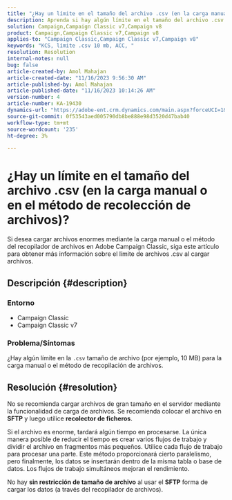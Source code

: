 ```yaml
---
title: "¿Hay un límite en el tamaño del archivo .csv (en la carga manual o en el método de recopilación de archivos)?"
description: Aprenda si hay algún límite en el tamaño del archivo .csv mientras se carga mediante carga manual o método de recopilación de archivos en Adobe Campaign Classic.
solution: Campaign,Campaign Classic v7,Campaign v8
product: Campaign,Campaign Classic v7,Campaign v8
applies-to: "Campaign Classic,Campaign Classic v7,Campaign v8"
keywords: "KCS, límite .csv 10 mb, ACC, "
resolution: Resolution
internal-notes: null
bug: false
article-created-by: Amol Mahajan
article-created-date: "11/16/2023 9:56:30 AM"
article-published-by: Amol Mahajan
article-published-date: "11/16/2023 10:14:26 AM"
version-number: 4
article-number: KA-19430
dynamics-url: "https://adobe-ent.crm.dynamics.com/main.aspx?forceUCI=1&pagetype=entityrecord&etn=knowledgearticle&id=3ea17268-6684-ee11-8179-6045bd006b4b"
source-git-commit: 0f53543aed005790db8be888e98d3520d47bab40
workflow-type: tm+mt
source-wordcount: '235'
ht-degree: 3%

---
```


# ¿Hay un límite en el tamaño del archivo .csv (en la carga manual o en el método de recolección de archivos)?


Si desea cargar archivos enormes mediante la carga manual o el método del recopilador de archivos en Adobe Campaign Classic, siga este artículo para obtener más información sobre el límite de archivos .csv al cargar archivos.

## Descripción {#description}


### <b>Entorno</b>

- Campaign Classic
- Campaign Classic v7




### <b>Problema/Síntomas</b>

¿Hay algún límite en la `.csv` tamaño de archivo (por ejemplo, 10 MB) para la carga manual o el método de recopilación de archivos.


## Resolución {#resolution}


No se recomienda cargar archivos de gran tamaño en el servidor mediante la funcionalidad de carga de archivos. Se recomienda colocar el archivo en <b>SFTP</b> y luego utilice <b>recolector de ficheros</b>.

Si el archivo es enorme, tardará algún tiempo en procesarse. La única manera posible de reducir el tiempo es crear varios flujos de trabajo y dividir el archivo en fragmentos más pequeños. Utilice cada flujo de trabajo para procesar una parte. Este método proporcionará cierto paralelismo, pero finalmente, los datos se insertarán dentro de la misma tabla o base de datos. Los flujos de trabajo simultáneos mejoran el rendimiento.

No hay <b>sin restricción de tamaño de archivo</b> al usar el <b>SFTP</b> forma de cargar los datos (a través del recopilador de archivos).
